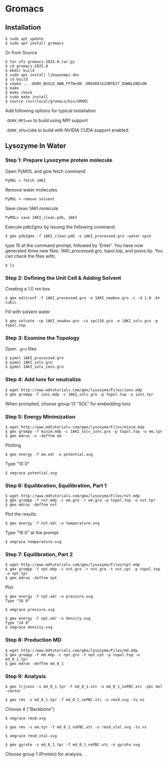 # Gromacs

## Installation

```console
$ sudo apt update
$ sudo apt install gromacs
```

Or from Source

```console
$ tar xfz gromacs-2025.0.tar.gz
$ cd gromacs-2025.0
$ mkdir build
$ sudo apt install libopenmpi-dev
$ cd build
$ cmake .. -DGMX_BUILD_OWN_FFTW=ON -DREGRESSIONTEST_DOWNLOAD=ON
$ make
$ make check
$ sudo make install
$ source /usr/local/gromacs/bin/GMXRC
```

Add following options for typical installation

`-DGMX_MPI=on` to build using MPI support

`-DGMX_GPU=CUDA` to build with NVIDIA CUDA support enabled.



## Lysozyme In Water

### Step 1: Prepare Lysozyme protein molecule
Open PyMOL and give fetch command
```console
PyMOL > fetch 1AKI
```

Remove water molecules<br>
```console
PyMOL > remove solvent
```
Save clean 1AKI molecule
```console
PyMOL> save 1AKI_clean.pdb, 1AKI
```
Execute pdb2gmx by issuing the following command:
```console
$ gmx pdb2gmx -f 1AKI_clean.pdb -o 1AKI_processed.gro -water spce
```
type 15 at the command prompt, followed by 'Enter'.
You have now generated three new files: 1AKI_processed.gro, topol.top, and posre.itp.
You can check the files with;
```console
$ ls
```

### Step 2: Defining the Unit Cell & Adding Solvent
Creating a 1.0 nm box
```console
$ gmx editconf -f 1AKI_processed.gro -o 1AKI_newbox.gro -c -d 1.0 -bt cubic
```
Fill with solvent water
```console
$ gmx solvate -cp 1AKI_newbox.gro -cs spc216.gro -o 1AKI_solv.gro -p topol.top
```
### Step 3: Examine the Topology
Open `.gro` files
```console
$ pymol 1AKI_processed.gro
$ pymol 1AKI_solv.gro
$ pymol 1AKI_solv_ions.gro
```

### Step 4: Add Ions for neutralize
```console
$ wget http://www.mdtutorials.com/gmx/lysozyme/Files/ions.mdp
$ gmx grompp -f ions.mdp -c 1AKI_solv.gro -p topol.top -o ions.tpr
```
When prompted, choose group 13 "SOL" for embedding ions
  
### Step 5: Energy Minimization
```console
$ wget http://www.mdtutorials.com/gmx/lysozyme/Files/minim.mdp
$ gmx grompp -f minim.mdp -c 1AKI_solv_ions.gro -p topol.top -o em.tpr
$ gmx mdrun -v -deffnm em
```
Plotting
```console
$ gmx energy -f em.edr -o potential.xvg
```
Type "10 0"
```console
$ xmgrace potential.xvg
```

### Step 6: Equilibration, Equilibration, Part 1
```console
$ wget http://www.mdtutorials.com/gmx/lysozyme/Files/nvt.mdp
$ gmx grompp -f nvt.mdp -c em.gro -r em.gro -p topol.top -o nvt.tpr
$ gmx mdrun -deffnm nvt
```
Plot the results
```console
$ gmx energy -f nvt.edr -o temperature.xvg
```
Type "16 0" at the prompt
  
```console
$ xmgrace temperature.xvg
```

### Step 7: Equilibration, Part 2
```console
$ wget http://www.mdtutorials.com/gmx/lysozyme/Files/npt.mdp
$ gmx grompp -f npt.mdp -c nvt.gro -r nvt.gro -t nvt.cpt -p topol.top -o npt.tpr
$ gmx mdrun -deffnm npt
```
Plot
```console
$ gmx energy -f npt.edr -o pressure.xvg
Type "18 0"

$ xmgrace pressure.xvg

$ gmx energy -f npt.edr -o density.xvg
Type "24 0"
$ xmgrace density.xvg
```

### Step 8: Production MD

```console
$ wget http://www.mdtutorials.com/gmx/lysozyme/Files/md.mdp
$ gmx grompp -f md.mdp -c npt.gro -t npt.cpt -p topol.top -o md_0_1.tpr
$ gmx mdrun -deffnm md_0_1
```

### Step 9: Analysis

```console
$ gmx trjconv -s md_0_1.tpr -f md_0_1.xtc -o md_0_1_noPBC.xtc -pbc mol -center
```

```console
$ gmx rms -s md_0_1.tpr -f md_0_1_noPBC.xtc -o rmsd.xvg -tu ns
```
Choose 4 ("Backbone")
```console
$ xmgrace rmsd.xvg
```

```console
$ gmx rms -s em.tpr -f md_0_1_noPBC.xtc -o rmsd_xtal.xvg -tu ns
```

```console
$ xmgrace rmsd_xtal.xvg
```

```console
$ gmx gyrate -s md_0_1.tpr -f md_0_1_noPBC.xtc -o gyrate.xvg
```
Choose group 1 (Protein) for analysis.

  
  

